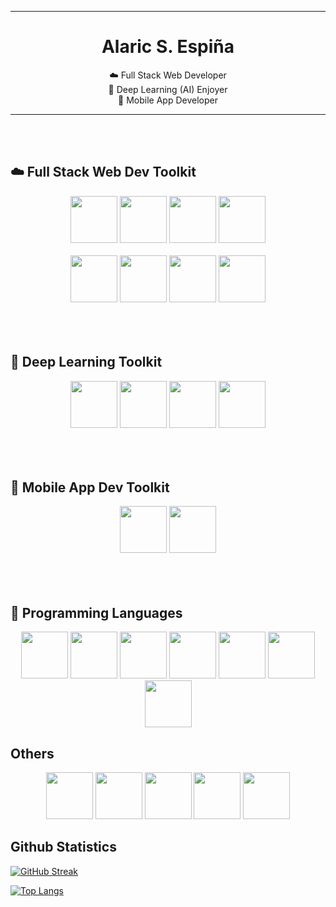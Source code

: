 

<hr>
<h1 align="center"> Alaric S. Espiña </h1>
<div align="center">
    <p>☁️ Full Stack Web Developer <br>
    🤖 Deep Learning (AI) Enjoyer <br>
    📱 Mobile App Developer </p>
</div>
<hr>
<br>
<br>
<h2> ☁️ Full Stack Web Dev Toolkit </h2>



<div id="header" align="center">
    <img src="https://cdn.jsdelivr.net/gh/devicons/devicon@latest/icons/nextjs/nextjs-original.svg" width=75/>
    <img src="https://cdn.jsdelivr.net/gh/devicons/devicon@latest/icons/react/react-original-wordmark.svg" width=75/>
    <img src="https://cdn.jsdelivr.net/gh/devicons/devicon@latest/icons/tailwindcss/tailwindcss-original.svg" width=75/>
    <img src="https://cdn.jsdelivr.net/gh/devicons/devicon@latest/icons/postgresql/postgresql-original.svg" width=75/>
    <!-- <p> PRIMARY <p> -->
</div> 
<br>

<div align="center">
    <img src="https://cdn.jsdelivr.net/gh/devicons/devicon@latest/icons/spring/spring-original-wordmark.svg" width=75/>
    <img src="https://cdn.jsdelivr.net/gh/devicons/devicon@latest/icons/django/django-plain-wordmark.svg" width=75/>
    <img src="https://cdn.jsdelivr.net/gh/devicons/devicon@latest/icons/sass/sass-original.svg" width=75/>
    <img src="https://cdn.jsdelivr.net/gh/devicons/devicon@latest/icons/supabase/supabase-original.svg" width=75/>
</div>

<br>
<br>
<br>

<h2> 🤖 Deep Learning Toolkit </h2>
<div align="center">
    <img src="https://cdn.jsdelivr.net/gh/devicons/devicon@latest/icons/tensorflow/tensorflow-original.svg" width=75/>
    <img src="https://cdn.jsdelivr.net/gh/devicons/devicon@latest/icons/keras/keras-original.svg" width=75/>          
    <img src="https://cdn.jsdelivr.net/gh/devicons/devicon@latest/icons/scikitlearn/scikitlearn-original.svg" width=75/>
    <img src="https://cdn.jsdelivr.net/gh/devicons/devicon@latest/icons/opencv/opencv-original.svg" width=75/>          
</div>      

<br>
<br>
<br>

<h2> 📱 Mobile App Dev Toolkit </h2> 
<div align="center">
<img src="https://cdn.jsdelivr.net/gh/devicons/devicon@latest/icons/androidstudio/androidstudio-original.svg" width=75/>
<img src="https://cdn.jsdelivr.net/gh/devicons/devicon@latest/icons/react/react-original.svg" width=75/>
</div>

<br>
<br>
<br>

<h2> 🏹 Programming Languages </h2>
<div align="center">
<img src="https://cdn.jsdelivr.net/gh/devicons/devicon@latest/icons/java/java-original-wordmark.svg" width=75/>
<img src="https://cdn.jsdelivr.net/gh/devicons/devicon@latest/icons/python/python-original.svg" width=75/>
<img src="https://cdn.jsdelivr.net/gh/devicons/devicon@latest/icons/cplusplus/cplusplus-original.svg" width=75/>
<img src="https://cdn.jsdelivr.net/gh/devicons/devicon@latest/icons/javascript/javascript-original.svg" width=75/>
<img src="https://cdn.jsdelivr.net/gh/devicons/devicon@latest/icons/c/c-original.svg" width=75/>
<img src="https://cdn.jsdelivr.net/gh/devicons/devicon@latest/icons/dotnetcore/dotnetcore-original.svg" width=75/>
<img src="https://cdn.jsdelivr.net/gh/devicons/devicon@latest/icons/processing/processing-original.svg" width=75/>          
</div>       


<h2> Others </h2>
<div align="center">
<img src="https://cdn.jsdelivr.net/gh/devicons/devicon@latest/icons/figma/figma-original.svg" width=75/>
<img src="https://cdn.jsdelivr.net/gh/devicons/devicon@latest/icons/git/git-original.svg" width=75/>
<img src="https://cdn.jsdelivr.net/gh/devicons/devicon@latest/icons/docker/docker-original.svg" width=75/>
<img src="https://cdn.jsdelivr.net/gh/devicons/devicon@latest/icons/archlinux/archlinux-original.svg" width=75/>
<img src="https://cdn.jsdelivr.net/gh/devicons/devicon@latest/icons/vscode/vscode-original.svg" width=75/>
</div>
          


<h2> Github Statistics </h2>
<div align="center">
    
</div>

[![GitHub Streak](https://github-readme-streak-stats.herokuapp.com?user=alaricespina&theme=dark&hide_border=true)](https://git.io/streak-stats)

[![Top Langs](https://github-readme-stats.vercel.app/api/top-langs/?username=alaricespina&layout=compact&theme=vision-friendly-dark)](https://github.com/anuraghazra/github-readme-stats)